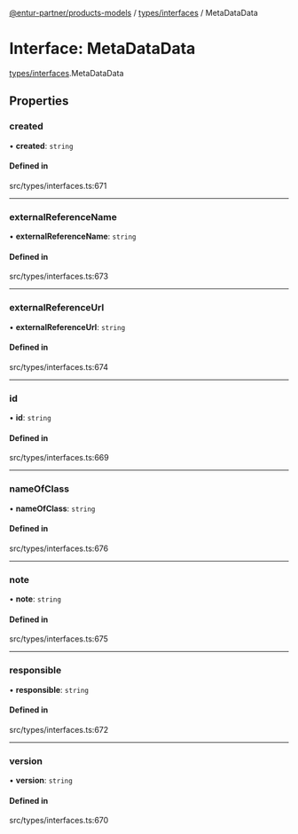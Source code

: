 [@entur-partner/products-models](../README.md) / [types/interfaces](../modules/types_interfaces.md) / MetaDataData

# Interface: MetaDataData

[types/interfaces](../modules/types_interfaces.md).MetaDataData

## Properties

### created

• **created**: `string`

#### Defined in

src/types/interfaces.ts:671

___

### externalReferenceName

• **externalReferenceName**: `string`

#### Defined in

src/types/interfaces.ts:673

___

### externalReferenceUrl

• **externalReferenceUrl**: `string`

#### Defined in

src/types/interfaces.ts:674

___

### id

• **id**: `string`

#### Defined in

src/types/interfaces.ts:669

___

### nameOfClass

• **nameOfClass**: `string`

#### Defined in

src/types/interfaces.ts:676

___

### note

• **note**: `string`

#### Defined in

src/types/interfaces.ts:675

___

### responsible

• **responsible**: `string`

#### Defined in

src/types/interfaces.ts:672

___

### version

• **version**: `string`

#### Defined in

src/types/interfaces.ts:670
